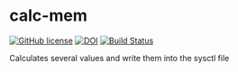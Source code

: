 calc-mem
========

[![GitHub license](https://sinfallas.files.wordpress.com/2016/02/gpl.png)](https://github.com/sinfallas/calc-mem/blob/master/LICENSE)
[![DOI](https://zenodo.org/badge/4102/sinfallas/calc-mem.svg)](https://zenodo.org/badge/latestdoi/4102/sinfallas/calc-mem)
[![Build Status](https://travis-ci.org/sinfallas/calc-mem.svg?branch=master)](https://travis-ci.org/sinfallas/calc-mem)

Calculates several values and write them into the sysctl file
